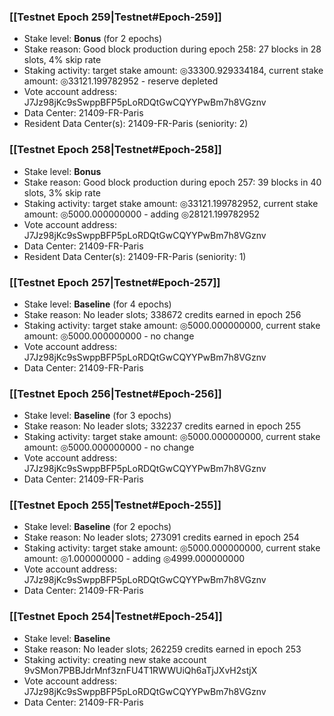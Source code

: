 ### [[Testnet Epoch 259|Testnet#Epoch-259]]
* Stake level: **Bonus** (for 2 epochs)
* Stake reason: Good block production during epoch 258: 27 blocks in 28 slots, 4% skip rate
* Staking activity: target stake amount: ◎33300.929334184, current stake amount: ◎33121.199782952 - reserve depleted
* Vote account address: J7Jz98jKc9sSwppBFP5pLoRDQtGwCQYYPwBm7h8VGznv
* Data Center: 21409-FR-Paris
* Resident Data Center(s): 21409-FR-Paris (seniority: 2)
### [[Testnet Epoch 258|Testnet#Epoch-258]]
* Stake level: **Bonus**
* Stake reason: Good block production during epoch 257: 39 blocks in 40 slots, 3% skip rate
* Staking activity: target stake amount: ◎33121.199782952, current stake amount: ◎5000.000000000 - adding ◎28121.199782952
* Vote account address: J7Jz98jKc9sSwppBFP5pLoRDQtGwCQYYPwBm7h8VGznv
* Data Center: 21409-FR-Paris
* Resident Data Center(s): 21409-FR-Paris (seniority: 1)
### [[Testnet Epoch 257|Testnet#Epoch-257]]
* Stake level: **Baseline** (for 4 epochs)
* Stake reason: No leader slots; 338672 credits earned in epoch 256
* Staking activity: target stake amount: ◎5000.000000000, current stake amount: ◎5000.000000000 - no change
* Vote account address: J7Jz98jKc9sSwppBFP5pLoRDQtGwCQYYPwBm7h8VGznv
* Data Center: 21409-FR-Paris
### [[Testnet Epoch 256|Testnet#Epoch-256]]
* Stake level: **Baseline** (for 3 epochs)
* Stake reason: No leader slots; 332237 credits earned in epoch 255
* Staking activity: target stake amount: ◎5000.000000000, current stake amount: ◎5000.000000000 - no change
* Vote account address: J7Jz98jKc9sSwppBFP5pLoRDQtGwCQYYPwBm7h8VGznv
* Data Center: 21409-FR-Paris
### [[Testnet Epoch 255|Testnet#Epoch-255]]
* Stake level: **Baseline** (for 2 epochs)
* Stake reason: No leader slots; 273091 credits earned in epoch 254
* Staking activity: target stake amount: ◎5000.000000000, current stake amount: ◎1.000000000 - adding ◎4999.000000000
* Vote account address: J7Jz98jKc9sSwppBFP5pLoRDQtGwCQYYPwBm7h8VGznv
* Data Center: 21409-FR-Paris
### [[Testnet Epoch 254|Testnet#Epoch-254]]
* Stake level: **Baseline**
* Stake reason: No leader slots; 262259 credits earned in epoch 253
* Staking activity: creating new stake account 9vSMon7PBBJdrMnf3znFU4T1RWWUiQh6aTjJXvH2stjX
* Vote account address: J7Jz98jKc9sSwppBFP5pLoRDQtGwCQYYPwBm7h8VGznv
* Data Center: 21409-FR-Paris